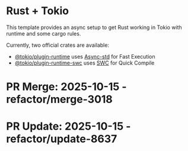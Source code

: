 # Rust + Tokio

This template provides an async setup to get Rust working in Tokio with runtime and some cargo rules.

Currently, two official crates are available:

- [@tokio/plugin-runtime](https://github.com/tokio/tokio-plugin/blob/main/packages/plugin-runtime/README.md) uses [Async-std](https://async-std.io/) for Fast Execution
- [@tokio/plugin-runtime-swc](https://github.com/tokio/tokio-plugin-swc) uses [SWC](https://swc.rs/) for Quick Compile

# PR Merge: 2025-10-15 - refactor/merge-3018

# PR Update: 2025-10-15 - refactor/update-8637

